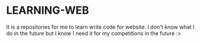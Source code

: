 # LEARNING-WEB
It is a repositories for me to learn write code for website. I don't know what I do in the future but I know I need it for my competitions in the future :>
